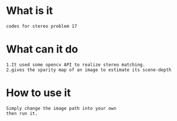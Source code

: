 What is it
=====
    codes for stereo problem 17
What can it do
=====
    1.It used some opencv API to realize stereo matching.
    2.gives the sparity map of an image to estimate its scene-depth
How to use it
=====
    Simply change the image path into your own
    then run it.

